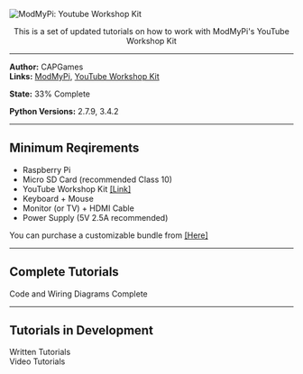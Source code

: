 ![ModMyPi: Youtube Workshop Kit](http://capgames.co.uk/images/yt_workshop_kit.png "Youtube Workshop Kit")

<p align="center">This is a set of updated tutorials on how to work with ModMyPi's YouTube Workshop Kit</p>

<hr />  

**Author:** CAPGames  
**Links:** [ModMyPi](https://www.modmypi.com), [YouTube Workshop Kit](https://www.modmypi.com/raspberry-pi/set-up-kits/project-kits/raspberry-pi-youtube-workshop-kit/)  

**State:** 33% Complete 

**Python Versions:** 2.7.9, 3.4.2

<hr />  

## **Minimum Reqirements**
* Raspberry Pi
* Micro SD Card (recommended Class 10)
* YouTube Workshop Kit [[Link]](https://www.modmypi.com/raspberry-pi/set-up-kits/project-kits/raspberry-pi-youtube-workshop-kit/?search=youtube%20workshop%20kit)  
* Keyboard + Mouse
* Monitor (or TV) + HDMI Cable
* Power Supply (5V 2.5A recommended)

You can purchase a customizable bundle from [[Here]](https://www.modmypi.com/raspberry-pi/set-up-kits/rpi3-model-b-kits/hacker-kit-including-raspberry-pi-3-model-b)  

<hr />  

## **Complete Tutorials**

Code and Wiring Diagrams Complete

<hr />  

## **Tutorials in Development**

Written Tutorials  
Video Tutorials
